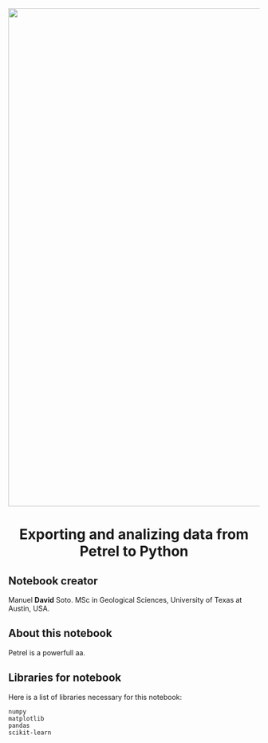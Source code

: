 <div class="cell markdown">

<img src="portada.PNG" style="width:1000px" align="center">

<h1><center>Exporting and analizing data from Petrel to Python</h1></center>

<h2>Notebook creator</h2>

Manuel **David** Soto. MSc in Geological Sciences, University of Texas
at Austin, USA.

<h2>About this notebook</h2>

Petrel is a powerfull aa.

<h2>Libraries for notebook</h2>

Here is a list of libraries necessary for this notebook:

    numpy
    matplotlib
    pandas
    scikit-learn
